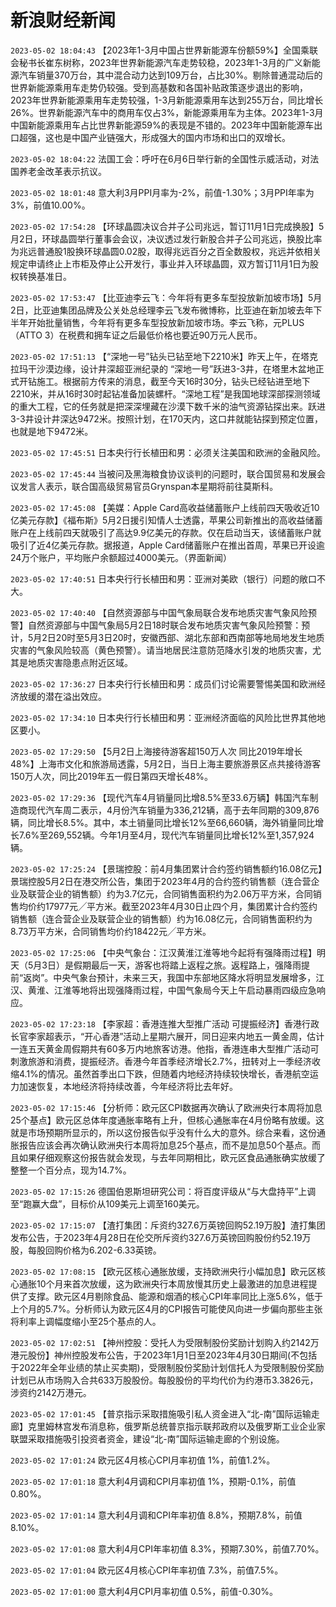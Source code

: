 # 新浪财经新闻
`2023-05-02 18:04:43` 【2023年1-3月中国占世界新能源车份额59%】全国乘联会秘书长崔东树称，2023年世界新能源汽车走势较稳，2023年1-3月的广义新能源汽车销量370万台，其中混合动力达到109万台，占比30%。剔除普通混动后的世界新能源乘用车走势仍较强。受到高基数和各国补贴政策逐步退出的影响，2023年世界新能源乘用车走势较强，1-3月新能源乘用车达到255万台，同比增长26%。世界新能源汽车中的商用车仅占3%，新能源乘用车为主体。2023年1-3月中国新能源乘用车占比世界新能源59%的表现是不错的。2023年中国新能源车出口超强，这也是中国产业链强大，形成强大的国内市场和出口的双增长。

`2023-05-02 18:04:22` 法国工会：呼吁在6月6日举行新的全国性示威活动，对法国养老金改革表示抗议。

`2023-05-02 18:01:48` 意大利3月PPI月率为-2%，前值-1.30%；3月PPI年率为3%，前值10.00%。

`2023-05-02 17:54:28` 【环球晶圆决议合并子公司兆远，暂订11月1日完成换股】5月2日，环球晶圆举行董事会会议，决议透过发行新股合并子公司兆远，换股比率为兆远普通股1股换环球晶圆0.02股，取得兆远百分之百全数股权，兆远并依相关规定申请终止上市柜及停止公开发行，事业并入环球晶圆，双方暂订11月1日为股权转换基准日。

`2023-05-02 17:53:47` 【比亚迪李云飞：今年将有更多车型投放新加坡市场】5月2日，比亚迪集团品牌及公关处总经理李云飞发布微博称，比亚迪在新加坡去年下半年开始批量销售，今年将有更多车型投放新加坡市场。李云飞称，元PLUS（ATTO 3）在税费和拥车证之后最低价格也要近90万元人民币。

`2023-05-02 17:51:13` 【“深地一号”钻头已钻至地下2210米】昨天上午，在塔克拉玛干沙漠边缘，设计井深超亚洲纪录的 “深地一号”跃进3-3井，在塔里木盆地正式开钻施工。根据前方传来的消息，截至今天16时30分，钻头已经钻进至地下2210米，并从16时30时起钻准备加装螺杆。“深地工程”是我国地球深部探测领域的重大工程，它的任务就是把深深埋藏在沙漠下数千米的油气资源钻探出来。跃进3-3井设计井深达9472米。按照计划，在170天内，这口井就能钻探到预定位置，也就是地下9472米。

`2023-05-02 17:45:51` 日本央行行长植田和男：必须关注美国和欧洲的金融风险。

`2023-05-02 17:45:44` 当被问及黑海粮食协议谈判的问题时，联合国贸易和发展会议发言人表示，联合国高级贸易官员Grynspan本星期将前往莫斯科。

`2023-05-02 17:45:08` 【美媒：Apple Card高收益储蓄账户上线前四天吸收近10亿美元存款】《福布斯》5月2日援引知情人士透露，苹果公司新推出的高收益储蓄账户在上线前四天就吸引了高达9.9亿美元的存款。仅在启动当天，该储蓄账户就吸引了近4亿美元存款。据报道，Apple Card储蓄账户在推出首周，苹果已开设逾24万个账户，平均账户余额超过4000美元。（界面新闻）

`2023-05-02 17:40:51` 日本央行行长植田和男：亚洲对美欧（银行）问题的敞口不大。

`2023-05-02 17:40:40` 【自然资源部与中国气象局联合发布地质灾害气象风险预警】自然资源部与中国气象局5月2日18时联合发布地质灾害气象风险预警：预计，5月2日20时至5月3日20时，安徽西部、湖北东部和西南部等地局地发生地质灾害的气象风险较高（黄色预警）。请当地居民注意防范降水引发的地质灾害，尤其是地质灾害隐患点附近区域。

`2023-05-02 17:36:27` 日本央行行长植田和男：成员们讨论需要警惕美国和欧洲经济放缓的潜在溢出效应。

`2023-05-02 17:34:10` 日本央行行长植田和男：亚洲经济面临的风险比世界其他地区要小。

`2023-05-02 17:29:50`   【5月2日上海接待游客超150万人次 同比2019年增长48%】上海市文化和旅游局透露，5月2日，当日上海主要旅游景区点共接待游客150万人次，同比2019年五一假日第四天增长48%。

`2023-05-02 17:29:36`   【现代汽车4月销量同比增8.5%至33.6万辆】韩国汽车制造商现代汽车周二表示，4月份汽车销量为336,212辆，高于去年同期的309,876辆，同比增长8.5%。其中，本土销量同比增长12%至66,660辆，海外销量同比增长7.6%至269,552辆。今年1月至4月，现代汽车销量同比增长12%至1,357,924辆。

`2023-05-02 17:25:24`   【景瑞控股：前4月集团累计合约签约销售额约16.08亿元】景瑞控股5月2日在港交所公告，集团于2023年4月的合约签约销售额（连合营企业及联营企业的销售额）约为3.7亿元，合同销售面积约为2.06万平方米，合同销售均价约17977元╱平方米。截至2023年4月30日止四个月，集团累计合约签约销售额（连合营企业及联营企业的销售额）约为16.08亿元，合同销售面积约为8.73万平方米，合同销售均价约18422元╱平方米。

`2023-05-02 17:25:06` 【中央气象台：江汉黄淮江淮等地今起将有强降雨过程】明天（5月3日）是假期最后一天，游客也将踏上返程之旅。返程路上，强降雨提前“返岗”。中央气象台预计，未来三天，我国中东部地区降水将明显发展增多，江汉、黄淮、江淮等地将出现强降雨过程，中国气象局今天上午启动暴雨四级应急响应。

`2023-05-02 17:23:18`   【李家超：香港连推大型推广活动 可提振经济】香港行政长官李家超表示，“开心香港”活动上星期六展开，同日迎来内地五一黄金周，估计一连五天黄金周假期共有60多万内地旅客访港。他指，香港连串大型推广活动可刺激旅游和消费，提振经济。香港今年首季经济增长2.7%，扭转对上一季经济收缩4.1%的情况。虽然首季出口下跌，但随着内地经济持续较快增长，香港航空运力加速恢复，本地经济将持续改善，今年经济将比去年好。

`2023-05-02 17:15:46` 【分析师：欧元区CPI数据再次确认了欧洲央行本周将加息25个基点】欧元区总体年度通胀率略有上升，但核心通胀率在4月份略有放缓。这就是市场预期所显示的，所以这份报告似乎没有什么大的意外。综合来看，这份通胀报告应该会再次确认欧洲央行本周将加息25个基点，而不是加息50个基点。而且如果仔细观察这份报告就会发现，与去年同期相比，欧元区食品通胀确实放缓了整整一个百分点，现为14.7%。

`2023-05-02 17:15:26` 德国伯恩斯坦研究公司：将百度评级从“与大盘持平”上调至“跑赢大盘”，目标价从109美元上调至160美元。

`2023-05-02 17:15:07`   【渣打集团：斥资约327.6万英镑回购52.19万股】渣打集团发布公告，于2023年4月28日在伦交所斥资约327.6万英镑回购股份约52.19万股，每股回购价格为6.202-6.33英镑。

`2023-05-02 17:08:15` 【欧元区核心通胀放缓，支持欧洲央行小幅加息】欧元区核心通胀10个月来首次放缓，这为欧洲央行本周放慢其历史上最激进的加息进程提供了支撑。欧元区4月剔除食品、能源和烟酒的核心CPI年率同比上涨5.6%，低于上个月的5.7%。分析师认为欧元区4月的CPI报告可能使风向进一步偏向那些主张将利率上调幅度缩小至25个基点的人。

`2023-05-02 17:02:51`   【神州控股：受托人为受限制股份奖励计划购入约2142万港元股份】神州控股发布公告，于2023年1月1日至2023年4月30日期间(不包括于2022年全年业绩的禁止买卖期)，受限制股份奖励计划信托人为受限制股份奖励计划已从市场购入合共633万股股份。每股股份的平均代价为约港币3.3826元，涉资约2142万港元。

`2023-05-02 17:01:45` 【普京指示采取措施吸引私人资金进入“北-南”国际运输走廊】克里姆林宫发布消息称，俄罗斯总统普京指示联邦政府以及俄罗斯工业企业家联盟采取措施吸引投资者资金，建设“北-南”国际运输走廊的个别设施。

`2023-05-02 17:01:24` 欧元区4月核心CPI月率初值 1%，前值1.2%。

`2023-05-02 17:01:18` 意大利4月调和CPI月率初值 1%，预期-0.1%，前值0.80%。

`2023-05-02 17:01:14` 意大利4月调和CPI年率初值 8.8%，预期7.8%，前值8.10%。

`2023-05-02 17:01:08` 意大利4月CPI年率初值 8.3%，预期7.30%，前值7.70%。

`2023-05-02 17:01:04` 欧元区4月核心CPI年率初值 7.3%，前值7.5%。

`2023-05-02 17:01:00` 意大利4月CPI月率初值 0.5%，前值-0.30%。

